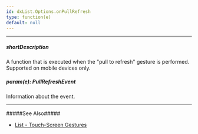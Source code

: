 ```yaml
---
id: dxList.Options.onPullRefresh
type: function(e)
default: null
---
```

---
##### shortDescription
A function that is executed when the "pull to refresh" gesture is performed. Supported on mobile devices only.

##### param(e): PullRefreshEvent
Information about the event.

---
#####See Also#####
- [List - Touch-Screen Gestures](/concepts/05%20UI%20Components/List/45%20End-User%20Interaction/01%20Touch-Screen%20Gestures.md '/Documentation/Guide/UI_Components/List/End-User_Interaction/Touch-Screen_Gestures/')